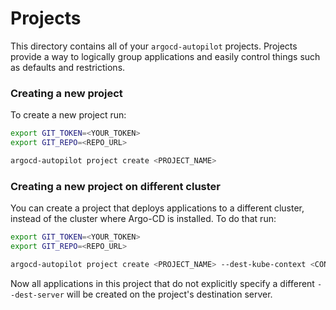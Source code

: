 # Projects
This directory contains all of your `argocd-autopilot` projects. Projects provide a way to logically group applications and easily control things such as defaults and restrictions.

### Creating a new project
To create a new project run:
```bash
export GIT_TOKEN=<YOUR_TOKEN>
export GIT_REPO=<REPO_URL>

argocd-autopilot project create <PROJECT_NAME>
```

### Creating a new project on different cluster
You can create a project that deploys applications to a different cluster, instead of the cluster where Argo-CD is installed. To do that run:
```bash
export GIT_TOKEN=<YOUR_TOKEN>
export GIT_REPO=<REPO_URL>

argocd-autopilot project create <PROJECT_NAME> --dest-kube-context <CONTEXT_NAME>
```
Now all applications in this project that do not explicitly specify a different `--dest-server` will be created on the project's destination server.

